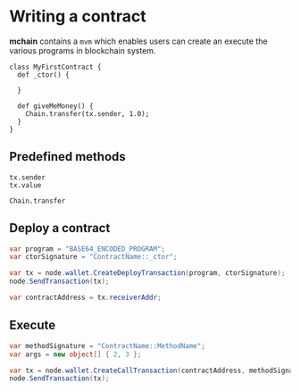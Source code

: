 Writing a contract
====

__mchain__ contains a `mvm` which enables users can create an execute the various programs in blockchain system.

```
class MyFirstContract {
  def _ctor() {
  
  }
  
  def giveMeMoney() {
    Chain.transfer(tx.sender, 1.0);
  }
}
```

Predefined methods
----
```
tx.sender
tx.value

Chain.transfer
```

Deploy a contract
----
```cs
var program = "BASE64_ENCODED_PROGRAM";
var ctorSignature = "ContractName::_ctor";

var tx = node.wallet.CreateDeployTransaction(program, ctorSignature);
node.SendTransaction(tx);

var contractAddress = tx.receiverAddr;
```

Execute 
----
```cs
var methodSignature = "ContractName::MethodName";
var args = new object[] { 2, 3 };

var tx = node.wallet.CreateCallTransaction(contractAddress, methodSignature, args);
node.SendTransaction(tx);
```

